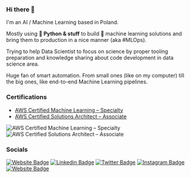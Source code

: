 ### Hi there 👋

I'm an AI / Machine Learning based in Poland.

Mostly using **🐍 Python & stuff** to build 🤖 machine learning solutions and bring them to production in a nice manner (aka #MLOps).

Trying to help Data Scientist to focus on science by proper tooling preparation and knowledge sharing about code development in data science area.

Huge fan of smart automation. From small ones (like on my computer) till the big ones, like end-to-end Machine Learning pipelines.


### Certifications
- [AWS Certified Machine Learning – Specialty](https://www.credly.com/badges/f3cf079e-0073-45c0-b24e-07c7c34a41bc/public_url)
- [AWS Certified Solutions Architect – Associate](https://www.credly.com/badges/794564ef-6c02-4c59-a26c-9e5e00f3c6ca/public_url)

![AWS Certified Machine Learning – Specialty](https://uczymymaszyny.pl/wp-content/uploads/2021/07/aws-certified-machine-learning-specialty.png)
![AWS Certified Solutions Architect – Associate](https://uczymymaszyny.pl/wp-content/uploads/2021/07/aws-certified-solutions-architect-associate.png)

### Socials

[![Website Badge](https://img.shields.io/badge/uczymymaszyny.pl-3b5998?style=flat-square&logo=google-chrome&logoColor=white)](https://uczymymaszyny.pl) 
[![Linkedin Badge](https://img.shields.io/badge/-klyda-0e76a8?style=flat-square&logo=Linkedin&logoColor=white)](https://www.linkedin.com/in/klyda/) 
[![Twitter Badge](https://img.shields.io/badge/-k____lyda-00acee?style=flat-square&logo=Twitter&logoColor=white)](https://twitter.com/k__lyda/) 
[![Instagram Badge](https://img.shields.io/badge/-konrad__uczy__maszyny-e4405f?style=flat-square&logo=Instagram&logoColor=white)](https://www.instagram.com/konrad_uczy_maszyny/)
[![Website Badge](https://img.shields.io/badge/tailored.ml-3b5998?style=flat-square&logo=google-chrome&logoColor=white)](https://tailored.ml) 
